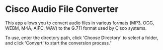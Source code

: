 # Cisco Audio File Converter
This app allows you to convert audio files in various formats (MP3, OGG, WEBM, M4A, AIFC, WAV) to the G.711 format used by Cisco systems. 

To use, enter the directory path, click 'Choose Directory' to select a folder, and click 'Convert' to start the conversion process."
